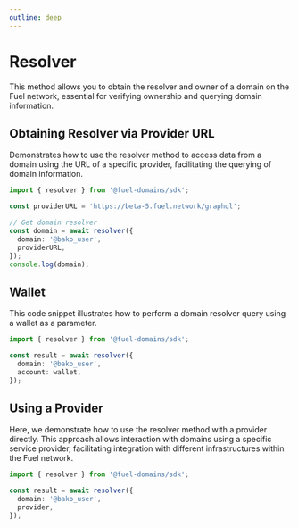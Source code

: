 ```yaml
---
outline: deep
---
```


# Resolver
This method allows you to obtain the resolver and owner of a domain on the Fuel network, essential for verifying ownership and querying domain information.

## Obtaining Resolver via Provider URL
Demonstrates how to use the resolver method to access data from a domain using the URL of a specific provider, facilitating the querying of domain information.

```ts
import { resolver } from '@fuel-domains/sdk';

const providerURL = 'https://beta-5.fuel.network/graphql';

// Get domain resolver
const domain = await resolver({
  domain: '@bako_user',
  providerURL,
});
console.log(domain);
```

## Wallet
This code snippet illustrates how to perform a domain resolver query using a wallet as a parameter.

```ts
import { resolver } from '@fuel-domains/sdk';

const result = await resolver({
  domain: '@bako_user',
  account: wallet,
});
```

## Using a Provider
Here, we demonstrate how to use the resolver method with a provider directly. This approach allows interaction with domains using a specific service provider, facilitating integration with different infrastructures within the Fuel network.

```ts
import { resolver } from '@fuel-domains/sdk';

const result = await resolver({
  domain: '@bako_user',
  provider,
});
```
